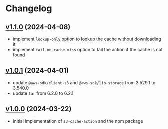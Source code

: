 # Changelog
## [v1.1.0](https://github.com/itchyny/s3-cache-action/compare/v1.0.1..v1.1.0) (2024-04-08)
* implement `lookup-only` option to lookup the cache without downloading it
* implement `fail-on-cache-miss` option to fail the action if the cache is not found

## [v1.0.1](https://github.com/itchyny/s3-cache-action/compare/v1.0.0..v1.0.1) (2024-04-01)
* update `@aws-sdk/client-s3` and `@aws-sdk/lib-storage` from 3.529.1 to 3.540.0
* update `tar` from 6.2.0 to 6.2.1

## [v1.0.0](https://github.com/itchyny/s3-cache-action/compare/80e5042..v1.0.0) (2024-03-22)
* initial implementation of `s3-cache-action` and the npm package
